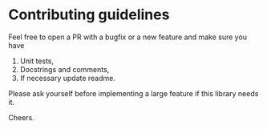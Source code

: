 # Contributing guidelines

Feel free to open a PR with a bugfix or a new feature and make sure you have

1. Unit tests,
2. Docstrings and comments,
3. If necessary update readme.

Please ask yourself before implementing a large feature if this library needs it.

Cheers.
